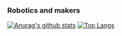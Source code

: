 ### Robotics and makers

[![Anurag's github stats](https://github-readme-stats.vercel.app/api?username=ahmaddidiks&show_icons=true&theme=dark&layout=compact)](https://github.com/ahmaddidiks/github-readme-stats)
[![Top Langs](https://github-readme-stats.vercel.app/api/top-langs/?username=ahmaddidiks&theme=dark&layout=compact)](https://github.com/anuraghazra/ahmaddidiks/github-readme-stats)
<!--
**ahmaddidiks/ahmaddidiks** is a ✨ _special_ ✨ repository because its `README.md` (this file) appears on your GitHub profile.

Here are some ideas to get you started:

<> - 🔭 I’m currently working on ...
- 🌱 I’m currently learning Arm Robot
- 👯 I’m looking to collaborate on robotics projects
<> - 🤔 I’m looking for help with ...
<> - 💬 Ask me about ...
<> - 📫 How to reach me: ...
<> - 😄 Pronouns: ...
<> - ⚡ Fun fact: ...
-->
